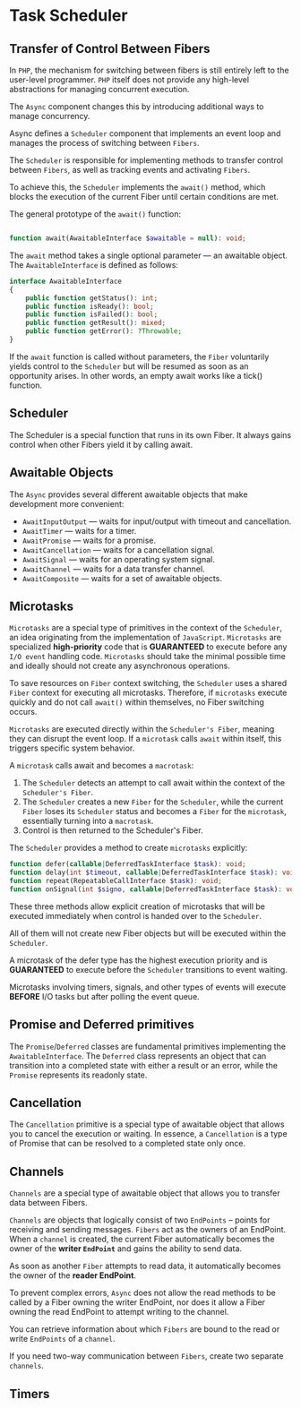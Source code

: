 # Task Scheduler

## Transfer of Control Between Fibers

In `PHP`, the mechanism for switching between fibers is still entirely left to the user-level programmer. 
`PHP` itself does not provide any high-level abstractions for managing concurrent execution.

The `Async` component changes this by introducing additional ways to manage concurrency.

Async defines a `Scheduler` component that implements an event loop and manages 
the process of switching between `Fibers`.

The `Scheduler` is responsible for implementing methods to transfer control between `Fibers`, 
as well as tracking events and activating `Fibers`.

To achieve this, the `Scheduler` implements the `await()` method, 
which blocks the execution of the current Fiber until certain conditions are met.

The general prototype of the `await()` function:
```php

function await(AwaitableInterface $awaitable = null): void;

```

The `await` method takes a single optional parameter — an awaitable object.
The `AwaitableInterface` is defined as follows:

```php
interface AwaitableInterface
{
    public function getStatus(): int;
    public function isReady(): bool;
    public function isFailed(): bool;
    public function getResult(): mixed;
    public function getError(): ?Throwable;
}
```

If the `await` function is called without parameters, the `Fiber` voluntarily yields control to 
the `Scheduler` but will be resumed as soon as an opportunity arises.
In other words, an empty await works like a tick() function.

## Scheduler

The Scheduler is a special function that runs in its own Fiber. 
It always gains control when other Fibers yield it by calling await.

## Awaitable Objects

The `Async` provides several different awaitable objects that make development more convenient:

* `AwaitInputOutput`    — waits for input/output with timeout and cancellation.
* `AwaitTimer`          — waits for a timer.
* `AwaitPromise`        — waits for a promise.
* `AwaitCancellation`   — waits for a cancellation signal.
* `AwaitSignal`         — waits for an operating system signal.
* `AwaitChannel`        — waits for a data transfer channel.
* `AwaitComposite`      — waits for a set of awaitable objects.

## Microtasks

`Microtasks` are a special type of primitives in the context of the `Scheduler`, 
an idea originating from the implementation of `JavaScript`. 
`Microtasks` are specialized **high-priority** code that is **GUARANTEED** to execute before 
any `I/O event` handling code. 
`Microtasks` should take the minimal possible time and ideally should not create 
any asynchronous operations.

To save resources on `Fiber` context switching, the `Scheduler` uses 
a shared `Fiber` context for executing all microtasks. 
Therefore, if `microtasks` execute quickly and do not call `await()` within themselves, 
no Fiber switching occurs.

`Microtasks` are executed directly within the `Scheduler's Fiber`, meaning they can disrupt the event loop. 
If a `microtask` calls `await` within itself, this triggers specific system behavior.

A `microtask` calls await and becomes a `macrotask`:

1. The `Scheduler` detects an attempt to call await within the context of the `Scheduler's Fiber`.
2. The `Scheduler` creates a new `Fiber` for the `Scheduler`, while the current `Fiber` loses its `Scheduler` status 
and becomes a `Fiber` for the `microtask`, essentially turning into a `macrotask`.
3. Control is then returned to the Scheduler's Fiber.

The `Scheduler` provides a method to create `microtasks` explicitly:

```php
function defer(callable|DeferredTaskInterface $task): void;
function delay(int $timeout, callable|DeferredTaskInterface $task): void;
function repeat(RepeatableCallInterface $task): void;
function onSignal(int $signo, callable|DeferredTaskInterface $task): void;
```

These three methods allow explicit creation of microtasks that will be 
executed immediately when control is handed over to the `Scheduler`. 

All of them will not create new Fiber objects but will be executed within the `Scheduler`.

A microtask of the defer type has the highest execution priority and is **GUARANTEED** 
to execute before the `Scheduler` transitions to event waiting.

Microtasks involving timers, signals, and other types of events will execute **BEFORE** I/O tasks 
but after polling the event queue.

## Promise and Deferred primitives

The `Promise`/`Deferred` classes are fundamental primitives implementing the `AwaitableInterface`. 
The `Deferred` class represents an object that can transition into a completed state with either a result or an error, 
while the `Promise` represents its readonly state.

## Cancellation

The `Cancellation` primitive is a special type of awaitable object that allows you to cancel the execution or waiting.
In essence, a `Cancellation` is a type of Promise that can be resolved to a completed state only once.

## Channels

`Channels` are a special type of awaitable object that allows you to transfer data between Fibers.

`Channels` are objects that logically consist of two `EndPoints` – points for receiving and sending messages. 
`Fibers` act as the owners of an EndPoint. 
When a `channel` is created, the current Fiber automatically becomes the owner of 
the **writer `EndPoint`** and gains the ability to send data.

As soon as another `Fiber` attempts to read data, it automatically becomes the owner of the **reader EndPoint**.

To prevent complex errors, `Async` does not allow the read methods to be called by 
a Fiber owning the writer EndPoint, nor does it allow 
a Fiber owning the read EndPoint to attempt writing to the channel.

You can retrieve information about which `Fibers` are bound to the read or write `EndPoints` of a `channel`.

If you need two-way communication between `Fibers`, create two separate `channels`.

## Timers

